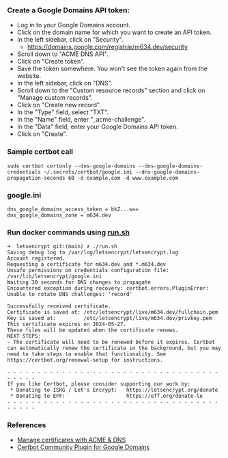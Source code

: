 
### Create a Google Domains API token:
* Log in to your Google Domains account.
* Click on the domain name for which you want to create an API token.
* In the left sidebar, click on "Security". 
    * https://domains.google.com/registrar/m634.dev/security
* Scroll down to "ACME DNS API".
* Click on "Create token". 
* Save the token somewhere. You won't see the token again from the website.
* In the left sidebar, click on "DNS".
* Scroll down to the "Custom resource records" section and click on "Manage custom records".
* Click on "Create new record".
* In the "Type" field, select "TXT".
* In the "Name" field, enter "_acme-challenge".
* In the "Data" field, enter your Google Domains API token.
* Click on "Create".


### Sample certbot call
```
sudo certbot certonly --dns-google-domains --dns-google-domains-credentials ~/.secrets/certbot/google.ini --dns-google-domains-propagation-seconds 60 -d example.com -d www.example.com
```
### google.ini
```
dns_google_domains_access_token = bkZ...w==
dns_google_domains_zone = m634.dev
```


### Run docker commands using [run.sh](./run.sh)
```
➜  letsencrypt git:(main) ✗ ./run.sh
Saving debug log to /var/log/letsencrypt/letsencrypt.log
Account registered.
Requesting a certificate for m634.dev and *.m634.dev
Unsafe permissions on credentials configuration file: /var/lib/letsencrypt/google.ini
Waiting 30 seconds for DNS changes to propagate
Encountered exception during recovery: certbot.errors.PluginError: Unable to rotate DNS challenges: 'record'

Successfully received certificate.
Certificate is saved at: /etc/letsencrypt/live/m634.dev/fullchain.pem
Key is saved at:         /etc/letsencrypt/live/m634.dev/privkey.pem
This certificate expires on 2024-05-27.
These files will be updated when the certificate renews.
NEXT STEPS:
- The certificate will need to be renewed before it expires. Certbot can automatically renew the certificate in the background, but you may need to take steps to enable that functionality. See https://certbot.org/renewal-setup for instructions.

- - - - - - - - - - - - - - - - - - - - - - - - - - - - - - - - - - - - - - - -
If you like Certbot, please consider supporting our work by:
 * Donating to ISRG / Let's Encrypt:   https://letsencrypt.org/donate
 * Donating to EFF:                    https://eff.org/donate-le
- - - - - - - - - - - - - - - - - - - - - - - - - - - - - - - - - - - - - - - -
```

### References
* [Manage certificates with ACME & DNS](https://support.google.com/domains/answer/7630973)
* [Certbot Community Plugin for Google Domains](https://github.com/aaomidi/certbot-dns-google-domains)
